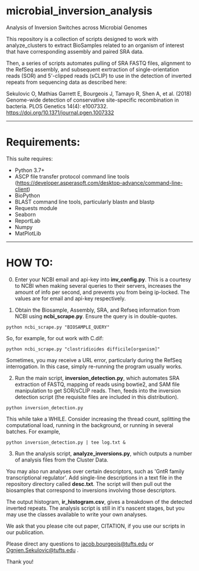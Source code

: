 # microbial_inversion_analysis
Analysis of Inversion Switches across Microbial Genomes

This repository is a collection of scripts designed to work with analyze_clusters to extract BioSamples related to an organism of interest that have corresponding assembly and paired SRA data.

Then, a series of scripts automates pulling of SRA FASTQ files, alignment to the RefSeq assembly, and subsequent exrtraction of single-orientation reads (SOR) and 5'-clipped reads (sCLIP) to use in the detection of inverted repeats from sequencing data as described here:

Sekulovic O, Mathias Garrett E, Bourgeois J, Tamayo R, Shen A, et al. (2018) Genome-wide detection of conservative site-specific recombination in bacteria. PLOS Genetics 14(4): e1007332. https://doi.org/10.1371/journal.pgen.1007332

---------------------------------

# Requirements:

This suite requires:
- Python 3.7+
- ASCP file transfer protocol command line tools (https://developer.asperasoft.com/desktop-advance/command-line-client)
- BioPython
- BLAST command line tools, particularly blastn and blastp
- Requests module
- Seaborn
- ReportLab
- Numpy
- MatPlotLib

---------------------------------

# HOW TO:

0. Enter your NCBI email and api-key into <b>inv_config.py</b>. This is a courtesy to NCBI when making several queries to their servers, increases the amount of info per second, and prevents you from being ip-locked. The values are for email and api-key respectively.

1. Obtain the Biosample, Assembly, SRA, and Refseq information from NCBI using <b>ncbi_scrape.py</b>. Ensure the query is in double-quotes.

`python ncbi_scrape.py "BIOSAMPLE_QUERY"`

So, for example, for out work with C.dif:

`python ncbi_scrape.py "clostridioides difficile[organism]"`

Sometimes, you may receive a URL error, particularly during the RefSeq interrogation. In this case, simply re-running the program usually works.

2. Run the main script, <b>inversion_detection.py</b>, which automates SRA extraction of FASTQ, mapping of reads using bowtie2, and SAM file manipulation to get SOR/sCLIP reads. Then, feeds into the inversion detection script (the requisite files are included in this distribution).

`python inversion_detection.py`

This while take a WHILE. Consider increasing the thread count, splitting the computational load, running in the background, or running in several batches. For example,

`python inversion_detection.py | tee log.txt &`

3. Run the analysis script, <b>analyze_inversions.py</b>, which outputs a number of analysis files from the Cluster Data.

You may also run analyses over certain descriptors, such as 'GntR family transcriptional regulator'. Add single-line descriptions in a text file in the repository directory called <b>desc.txt</b>. The script will then pull out the biosamples that correspond to inversions involving those descriptors.

The output histogram, <b>ir_histogram.csv</b>, gives a breakdown of the detected inverted repeats. The analysis script is still in it's nascent stages, but you may use the classes available to write your own analyses.

We ask that you please cite out paper, CITATION, if you use our scripts in our publication.

Please direct any questions to jacob.bourgeois@tufts.edu or Ognjen.Sekulovic@tufts.edu .

Thank you!
